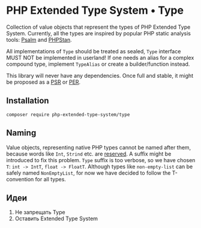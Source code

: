 # PHP Extended Type System • Type

Collection of value objects that represent the types of PHP Extended Type System.
Currently, all the types are inspired by popular PHP static analysis tools: [Psalm](https://psalm.dev/) and [PHPStan](https://phpstan.org/).

All implementations of `Type` should be treated as sealed, `Type` interface MUST NOT be implemented in userland!
If one needs an alias for a complex compound type, implement `TypeAlias` or create a builder/function instead.

This library will never have any dependencies. Once full and stable, it might be proposed as a [PSR](https://www.php-fig.org/psr/) or [PER](https://www.php-fig.org/per/).

## Installation

```
composer require php-extended-type-system/type
```

## Naming

Value objects, representing native PHP types cannot be named after them, because words like `Int`, `Strind` etc. are [reserved](https://www.php.net/manual/en/reserved.php).
A suffix might be introduced to fix this problem. `Type` suffix is too verbose, so we have chosen `T`: `int -> IntT`, `float -> FloatT`.
Although types like `non-empty-list` can be safely named `NonEmptyList`, for now we have decided to follow the T-convention for all types.

## Идеи
1. Не запрещать Type
2. Оставить Extended Type System
